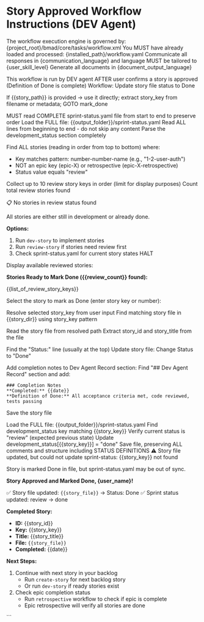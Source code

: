 # Story Approved Workflow Instructions (DEV Agent)

<critical>The workflow execution engine is governed by: {project_root}/bmad/core/tasks/workflow.xml</critical>
<critical>You MUST have already loaded and processed: {installed_path}/workflow.yaml</critical>
<critical>Communicate all responses in {communication_language} and language MUST be tailored to {user_skill_level}</critical>
<critical>Generate all documents in {document_output_language}</critical>

<workflow>

<critical>This workflow is run by DEV agent AFTER user confirms a story is approved (Definition of Done is complete)</critical>
<critical>Workflow: Update story file status to Done</critical>

<step n="1" goal="Find reviewed story to mark done" tag="sprint-status">

<action>If {{story_path}} is provided → use it directly; extract story_key from filename or metadata; GOTO mark_done</action>

<critical>MUST read COMPLETE sprint-status.yaml file from start to end to preserve order</critical>
<action>Load the FULL file: {{output_folder}}/sprint-status.yaml</action>
<action>Read ALL lines from beginning to end - do not skip any content</action>
<action>Parse the development_status section completely</action>

<action>Find ALL stories (reading in order from top to bottom) where:

- Key matches pattern: number-number-name (e.g., "1-2-user-auth")
- NOT an epic key (epic-X) or retrospective (epic-X-retrospective)
- Status value equals "review"
  </action>

<action>Collect up to 10 review story keys in order (limit for display purposes)</action>
<action>Count total review stories found</action>

<check if="no review stories found">
  <output>📋 No stories in review status found

All stories are either still in development or already done.

**Options:**

1. Run `dev-story` to implement stories
2. Run `review-story` if stories need review first
3. Check sprint-status.yaml for current story states
   </output>
   <action>HALT</action>
   </check>

<action>Display available reviewed stories:

**Stories Ready to Mark Done ({{review_count}} found):**

{{list_of_review_story_keys}}

</action>

<ask>Select the story to mark as Done (enter story key or number):</ask>

<action>Resolve selected story_key from user input</action>
<action>Find matching story file in {{story_dir}} using story_key pattern</action>

<anchor id="mark_done" />

<action>Read the story file from resolved path</action>
<action>Extract story_id and story_title from the file</action>

<action>Find the "Status:" line (usually at the top)</action>
<action>Update story file: Change Status to "Done"</action>

<action>Add completion notes to Dev Agent Record section:</action>
<action>Find "## Dev Agent Record" section and add:

```
### Completion Notes
**Completed:** {{date}}
**Definition of Done:** All acceptance criteria met, code reviewed, tests passing
```

</action>

<action>Save the story file</action>
</step>

<step n="2" goal="Update sprint status to done" tag="sprint-status">
<action>Load the FULL file: {{output_folder}}/sprint-status.yaml</action>
<action>Find development_status key matching {{story_key}}</action>
<action>Verify current status is "review" (expected previous state)</action>
<action>Update development_status[{{story_key}}] = "done"</action>
<action>Save file, preserving ALL comments and structure including STATUS DEFINITIONS</action>

<check if="story key not found in file">
  <output>⚠️ Story file updated, but could not update sprint-status: {{story_key}} not found

Story is marked Done in file, but sprint-status.yaml may be out of sync.
</output>
</check>

</step>

<step n="3" goal="Confirm completion to user">

<output>**Story Approved and Marked Done, {user_name}!**

✅ Story file updated: `{{story_file}}` → Status: Done
✅ Sprint status updated: review → done

**Completed Story:**

- **ID:** {{story_id}}
- **Key:** {{story_key}}
- **Title:** {{story_title}}
- **File:** `{{story_file}}`
- **Completed:** {{date}}

**Next Steps:**

1. Continue with next story in your backlog
   - Run `create-story` for next backlog story
   - Or run `dev-story` if ready stories exist
2. Check epic completion status
   - Run `retrospective` workflow to check if epic is complete
   - Epic retrospective will verify all stories are done
     </output>

</step>

</workflow>
```
